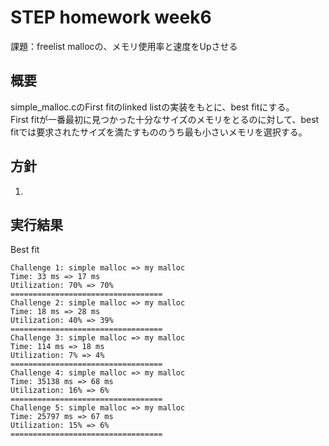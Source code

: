 # STEP homework week6  
課題：freelist mallocの、メモリ使用率と速度をUpさせる
    
## 概要
simple_malloc.cのFirst fitのlinked listの実装をもとに、best fitにする。  
First fitが一番最初に見つかった十分なサイズのメモリをとるのに対して、best fitでは要求されたサイズを満たすもののうち最も小さいメモリを選択する。

## 方針  
1.  




## 実行結果
Best fit
```
Challenge 1: simple malloc => my malloc
Time: 33 ms => 17 ms
Utilization: 70% => 70%
==================================
Challenge 2: simple malloc => my malloc
Time: 18 ms => 28 ms
Utilization: 40% => 39%
==================================
Challenge 3: simple malloc => my malloc
Time: 114 ms => 18 ms
Utilization: 7% => 4%
==================================
Challenge 4: simple malloc => my malloc
Time: 35138 ms => 68 ms
Utilization: 16% => 6%
==================================
Challenge 5: simple malloc => my malloc
Time: 25797 ms => 67 ms
Utilization: 15% => 6%
==================================
```


